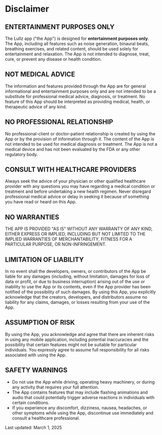 # Disclaimer

## ENTERTAINMENT PURPOSES ONLY

The Lullz app ("the App") is designed for **entertainment purposes only**. The App, including all features such as noise generation, binaural beats, breathing exercises, and related content, should be used solely for entertainment and relaxation. The App is not intended to diagnose, treat, cure, or prevent any disease or health condition.

## NOT MEDICAL ADVICE

The information and features provided through the App are for general informational and entertainment purposes only and are not intended to be a substitute for professional medical advice, diagnosis, or treatment. No feature of this App should be interpreted as providing medical, health, or therapeutic advice of any kind.

## NO PROFESSIONAL RELATIONSHIP

No professional-client or doctor-patient relationship is created by using the App or by the provision of information through it. The content of the App is not intended to be used for medical diagnosis or treatment. The App is not a medical device and has not been evaluated by the FDA or any other regulatory body.

## CONSULT WITH HEALTHCARE PROVIDERS

Always seek the advice of your physician or other qualified healthcare provider with any questions you may have regarding a medical condition or treatment and before undertaking a new health regimen. Never disregard professional medical advice or delay in seeking it because of something you have read or heard on this App.

## NO WARRANTIES

THE APP IS PROVIDED "AS IS" WITHOUT ANY WARRANTY OF ANY KIND, EITHER EXPRESS OR IMPLIED, INCLUDING BUT NOT LIMITED TO THE IMPLIED WARRANTIES OF MERCHANTABILITY, FITNESS FOR A PARTICULAR PURPOSE, OR NON-INFRINGEMENT.

## LIMITATION OF LIABILITY

In no event shall the developers, owners, or contributors of the App be liable for any damages (including, without limitation, damages for loss of data or profit, or due to business interruption) arising out of the use or inability to use the App or its contents, even if the App provider has been notified of the possibility of such damages. By using this App, you explicitly acknowledge that the creators, developers, and distributors assume no liability for any claims, damages, or losses resulting from your use of the App.

## ASSUMPTION OF RISK

By using the App, you acknowledge and agree that there are inherent risks in using any mobile application, including potential inaccuracies and the possibility that certain features might not be suitable for particular individuals. You expressly agree to assume full responsibility for all risks associated with using the App.

## SAFETY WARNINGS

- Do not use the App while driving, operating heavy machinery, or during any activity that requires your full attention.
- The App contains features that may include flashing animations and audio that could potentially trigger adverse reactions in individuals with certain conditions.
- If you experience any discomfort, dizziness, nausea, headaches, or other symptoms while using the App, discontinue use immediately and consult a healthcare professional.

Last updated: March 1, 2025

